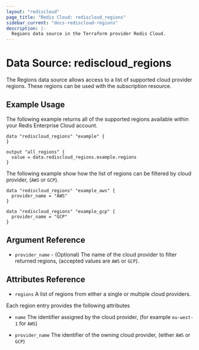 ```yaml
---
layout: "rediscloud"
page_title: "Redis Cloud: rediscloud_regions"
sidebar_current: "docs-rediscloud-regions"
description: |-
  Regions data source in the Terraform provider Redis Cloud.
---
```


# Data Source: rediscloud_regions

The Regions data source allows access to a list of supported cloud provider regions. These regions can be used with the subscription resource.

## Example Usage

The following example returns all of the supported regions available within your Redis Enterprise Cloud account.

```hcl-terraform
data "rediscloud_regions" "example" {
}

output "all_regions" {
  value = data.rediscloud_regions.example.regions
}
```

The following example show how the list of regions can be filtered by cloud provider, (`AWS` or `GCP`).

```hcl-terraform
data "rediscloud_regions" "example_aws" {
  provider_name = "AWS"
}

data "rediscloud_regions" "example_gcp" {
  provider_name = "GCP"
}
```

## Argument Reference

* `provider_name` - (Optional) The name of the cloud provider to filter returned regions, (accepted values are `AWS` or `GCP`).

## Attributes Reference

* `regions` A list of regions from either a single or multiple cloud providers.

Each region entry provides the following attributes

* `name` The identifier assigned by the cloud provider, (for example `eu-west-1` for `AWS`)

* `provider_name` The identifier of the owning cloud provider, (either `AWS` or `GCP`)
